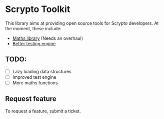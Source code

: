 # Scrypto Toolkit
This library aims at providing open source tools for Scrypto developers.
At the moment, these include:  
- [Maths library](maths/README.md) (Needs an overhaul)
- [Better testing engine](test-engine/README.md)


## TODO:
- [ ] Lazy loading data structures
- [ ] Improved test engine
- [ ] More maths functions

## Request feature
To request a feature, submit a ticket.